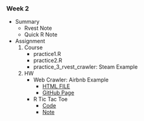 ### Week 2

-   Summary
    -   Rvest Note
    -   Quick R Note
-   Assignment
    1.  Course
        -   practice1.R
        -   practice2.R
        -   practice_3_rvest_crawler: Steam Example
    2.  HW
        -   Web Crawler: Airbnb Example
            - [HTML FILE](https://graduatecrisis.github.io/CSX-Data-Science/wk2/hw2_crawler/Readme.html)
            - [GitHub Page](https://graduatecrisis.github.io/CSX-Data-Science/wk2/hw2_crawler)
        -   R Tic Tac Toe
            - [Code](https://github.com/graduatecrisis/CSX-Data-Science/blob/master/wk2/hw2_%E5%9C%88%E5%9C%88%E5%8F%89%E5%8F%89.R)
            - [Note](https://hackmd.io/s/Ski000wK7)
